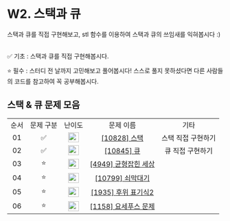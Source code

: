 # W2. 스택과 큐

스택과 큐를 직접 구현해보고, stl 함수를 이용하여 스택과 큐의 쓰임새를 익혀봅시다 :)


 <br/>
✅ 기초 : 스택과 큐를 직접 구현해봅시다.

⭐ 필수 : 스터디 전 날까지 고민해보고 풀어봅시다! 스스로 풀지 못하셨다면 다른 사람들의 코드를 참고하여 꼭 공부해봅시다.
 <br/>

## 스택 & 큐 문제 모음

<table>
<tbody>
<tr>
<td align="center">순서</td>
<td align="center">문제 구분</td>
<td align="center">난이도</td>
<td align="center">문제 이름</td>
<td align="center">기타</td>
</tr>
<tr>
<td align="center">01</td>
<td align="center">✅</td>
<td align="center"><img src="https://d2gd6pc034wcta.cloudfront.net/tier/7.svg" width="25px" height="23px" /></td>
<td align="center"><a href="https://www.acmicpc.net/problem/10828">[10828] 스택</a></td>
<td align="center">스택 직접 구현하기</td>
</tr>
<tr>
<td align="center">02</td>
<td align="center">✅</td>
<td align="center"><img src="https://d2gd6pc034wcta.cloudfront.net/tier/7.svg" width="25px" height="23px" /></td>
<td align="center"><a href="https://www.acmicpc.net/problem/10845">[10845] 큐 </a></td>
<td align="center">큐 직접 구현하기</td>
</tr>
<tr>
<td align="center">03</td>
<td align="center">⭐</td>
<td align="center"><img src="https://d2gd6pc034wcta.cloudfront.net/tier/7.svg" width="25px" height="23px" /></td>
<td align="center"><a href="https://www.acmicpc.net/problem/4949">[4949] 균형잡힌 세상 </a></td>
<td align="center"></td>
</tr>
<tr>
<td align="center">04</td>
<td align="center">⭐</td>
<td align="center"><img src="https://d2gd6pc034wcta.cloudfront.net/tier/9.svg" width="25px" height="23px" /></td>
<td align="center"><a href="https://www.acmicpc.net/problem/10799">[10799] 쇠막대기</a></td>
<td align="center"></td>
</tr>
<tr>
<td align="center">05</td>
<td align="center">⭐</td>
<td align="center"><img src="https://d2gd6pc034wcta.cloudfront.net/tier/8.svg" width="25px" height="23px" /></td>
<td align="center"><a href="https://www.acmicpc.net/problem/1935">[1935] 후위 표기식2</a></td>
<td align="center"></td>
</tr>
<tr>
<td align="center">06</td>
<td align="center">⭐</td>
<td align="center"><img src="https://d2gd6pc034wcta.cloudfront.net/tier/7.svg" width="25px" height="23px" /></td>
<td align="center"><a href="https://www.acmicpc.net/problem/1158">[1158] 요세푸스 문제 </a></td>
<td align="center"></td>
</tr>
</tbody>
</table>

